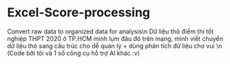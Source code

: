 # Excel-Score-processing
Convert raw data to organized data for analysis\n
Dữ liệu thô điểm thi tốt nghiệp THPT 2020 ở TP.HCM mình lụm đâu đó trên mạng, mình viết chuyển dữ liệu thô sang cấu trúc cho dễ quản lý + dùng phân tích đữ liệu cho vui \n
(Code bởi tôi và 1 số công cụ hỗ trợ AI khác :v)
